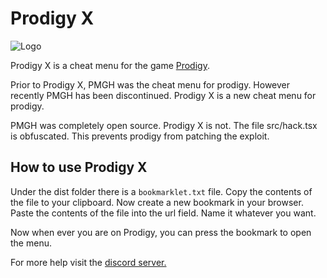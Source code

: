 # Prodigy X

![Logo](https://cdn.discordapp.com/attachments/852986451896959026/980097446589915177/IMG_3310.png)

Prodigy X is a cheat menu for the game [Prodigy](https://www.prodigygame.com/main-en/).

Prior to Prodigy X, PMGH was the cheat menu for prodigy. However recently PMGH has been discontinued. Prodigy X is a new cheat menu for prodigy.

PMGH was completely open source. Prodigy X is not.
The file src/hack.tsx is obfuscated. This prevents prodigy from patching the exploit.

## How to use Prodigy X
Under the dist folder there is a `bookmarklet.txt` file.
Copy the contents of the file to your clipboard.
Now create a new bookmark in your browser. Paste the contents of the file into the url field. Name it whatever you want.

Now when ever you are on Prodigy, you can press the bookmark to open the menu.

For more help visit the [discord server.](https://discord.gg/YRtwBJrmGa)
